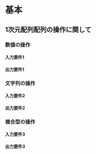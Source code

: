 # 基本

## $1$次元配列配列の操作に関して

### 数値の操作

#### 入力要件1

#### 出力要件1

### 文字列の操作

#### 入力要件2

#### 出力要件2

### 複合型の操作

#### 入力要件3

#### 出力要件3
